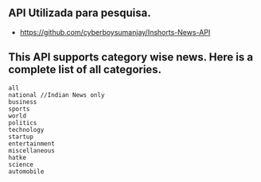 ## API Utilizada para pesquisa.
* https://github.com/cyberboysumanjay/Inshorts-News-API

## This API supports category wise news. Here is a complete list of all categories.

    all
    national //Indian News only
    business
    sports
    world
    politics
    technology
    startup
    entertainment
    miscellaneous
    hatke
    science
    automobile
